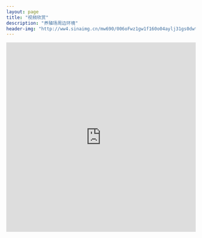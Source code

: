 ```yaml
---
layout: page
title: "视频欣赏"
description: "养殖场周边环境"
header-img: "http://ww4.sinaimg.cn/mw690/006oFwz1gw1f160o04aylj31gs0dwt96.jpg"
---
```


<body>
<iframe class="video_iframe" height="502.5" data-src="http://v.qq.com/iframe/player.html?vid=a0154ibfqku&amp;width=500&amp;height=375&amp;auto=0" frameborder="0" width="670" allowfullscreen="" qbiframeattached="true" src="http://v.qq.com/iframe/player.html?vid=a0154ibfqku&amp;width=670&amp;height=502.5.5.5&amp;auto=0" scrolling="no" style="max-width: 100%; display: block; z-index: 1; overflow: hidden; box-sizing: border-box !important; word-wrap: break-word !important; width: 670px !important; height: 502.5px !important;"></iframe>
</body>
